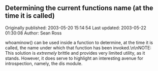 ## Determining the current functions name (at the time it is called) 
Originally published: 2003-05-20 15:14:54 
Last updated: 2003-05-22 01:30:08 
Author: Sean Ross 
 
whoaminow() can be used inside a function to determine, at the time it is called, the name under which that function has been invoked.\n\nNOTE: This solution is *extremely* brittle and provides very limited utility, as it stands. However, it does serve to highlight an interesting avenue for introspection, namely, the dis module.